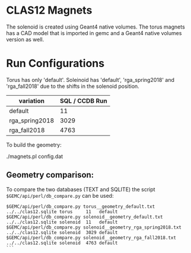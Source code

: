 # CLAS12 Magnets


The solenoid is created using Geant4 native volumes. 
The torus magnets has a CAD model that is imported in gemc and a Geant4 native volumes version as well.


# Run Configurations

Torus has only 'default'. Soleinoid has 'default', 'rga_spring2018' and 'rga_fall2018' due to the shifts in the solenoid position.

| variation        | SQL / CCDB Run | 
|------------------|----------------|
| default          | 11             | 
| rga_spring2018   | 3029           | 
| rga_fall2018     | 4763           | 

To build the geometry:

./magnets.pl config.dat


## Geometry comparison:

To compare the two databases (TEXT and SQLITE) the script ` $GEMC/api/perl/db_compare.py` can be used:

````
$GEMC/api/perl/db_compare.py torus__geometry_default.txt           ../../clas12.sqlite torus     11   default
$GEMC/api/perl/db_compare.py solenoid__geometry_default.txt        ../../clas12.sqlite solenoid  11   default
$GEMC/api/perl/db_compare.py solenoid__geometry_rga_spring2018.txt ../../clas12.sqlite solenoid  3029 default
$GEMC/api/perl/db_compare.py solenoid__geometry_rga_fall2018.txt   ../../clas12.sqlite solenoid  4763 default
```